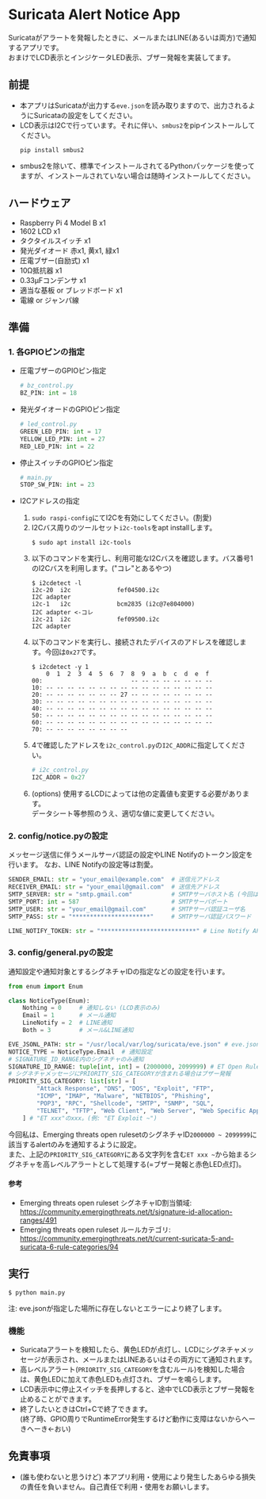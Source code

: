 # Suricata Alert Notice App

Suricataがアラートを発報したときに、メールまたはLINE(あるいは両方)で通知するアプリです。\
おまけでLCD表示とインジケータLED表示、ブザー発報を実装してます。

## 前提
- 本アプリはSuricataが出力する`eve.json`を読み取りますので、出力されるようにSuricataの設定をしてください。
- LCD表示はI2Cで行っています。それに伴い、`smbus2`をpipインストールしてください。
  ```
  pip install smbus2
  ```
- smbus2を除いて、標準でインストールされてるPythonパッケージを使ってますが、インストールされていない場合は随時インストールしてください。

## ハードウェア
- Raspberry Pi 4 Model B x1
- 1602 LCD x1
- タクタイルスイッチ x1
- 発光ダイオード 赤x1, 黄x1, 緑x1
- 圧電ブザー(自励式) x1
- 10Ω抵抗器 x1
- 0.33μFコンデンサ x1
- 適当な基板 or ブレッドボード x1
- 電線 or ジャンパ線

## 準備
### 1. 各GPIOピンの指定
- 圧電ブザーのGPIOピン指定
  ```python
  # bz_control.py
  BZ_PIN: int = 18
  ```

- 発光ダイオードのGPIOピン指定
  ```python
  # led_control.py
  GREEN_LED_PIN: int = 17
  YELLOW_LED_PIN: int = 27
  RED_LED_PIN: int = 22
  ```

- 停止スイッチのGPIOピン指定
  ```python
  # main.py
  STOP_SW_PIN: int = 23
  ```

- I2Cアドレスの指定
  1. `sudo raspi-config`にてI2Cを有効にしてください。(割愛)
  2. I2Cバス周りのツールセット`i2c-tools`をapt installします。
      ```
      $ sudo apt install i2c-tools
      ```
  3. 以下のコマンドを実行し、利用可能なI2Cバスを確認します。バス番号1のI2Cバスを利用します。("コレ"とあるやつ)
      ```
      $ i2cdetect -l
      i2c-20  i2c             fef04500.i2c                            I2C adapter
      i2c-1   i2c             bcm2835 (i2c@7e804000)                  I2C adapter <-コレ
      i2c-21  i2c             fef09500.i2c                            I2C adapter
      ```
  4. 以下のコマンドを実行し、接続されたデバイスのアドレスを確認します。今回は`0x27`です。
      ```
      $ i2cdetect -y 1
          0  1  2  3  4  5  6  7  8  9  a  b  c  d  e  f
      00:                         -- -- -- -- -- -- -- -- 
      10: -- -- -- -- -- -- -- -- -- -- -- -- -- -- -- -- 
      20: -- -- -- -- -- -- -- 27 -- -- -- -- -- -- -- -- 
      30: -- -- -- -- -- -- -- -- -- -- -- -- -- -- -- -- 
      40: -- -- -- -- -- -- -- -- -- -- -- -- -- -- -- -- 
      50: -- -- -- -- -- -- -- -- -- -- -- -- -- -- -- -- 
      60: -- -- -- -- -- -- -- -- -- -- -- -- -- -- -- -- 
      70: -- -- -- -- -- -- -- --                         
      ```
  5. 4で確認したアドレスを`i2c_control.py`の`I2C_ADDR`に指定してください。
      ```python
      # i2c_control.py
      I2C_ADDR = 0x27
      ```
  6. (options) 使用するLCDによっては他の定義値も変更する必要があります。\
  データシート等参照のうえ、適切な値に変更してください。

### 2. config/notice.pyの設定
メッセージ送信に伴うメールサーバ認証の設定やLINE Notifyのトークン設定を行います。
なお、LINE Notifyの設定等は割愛。
```python
SENDER_EMAIL: str = "your_email@example.com"  # 送信元アドレス
RECEIVER_EMAIL: str = "your_email@gmail.com"  # 送信先アドレス
SMTP_SERVER: str = "smtp.gmail.com"           # SMTPサーバホスト名 (今回はGmailを利用)
SMTP_PORT: int = 587                          # SMTPサーバポート
SMTP_USER: str = "your_email@gmail.com"       # SMTPサーバ認証ユーザ名
SMTP_PASS: str = "**********************"     # SMTPサーバ認証パスワード

LINE_NOTIFY_TOKEN: str = "***************************" # Line Notify API Access Token
```

### 3. config/general.pyの設定
通知設定や通知対象とするシグネチャIDの指定などの設定を行います。
```python
from enum import Enum

class NoticeType(Enum):
    Nothing = 0     # 通知しない (LCD表示のみ)
    Email = 1       # メール通知
    LineNotify = 2  # LINE通知
    Both = 3        # メール&LINE通知

EVE_JSONL_PATH: str = "/usr/local/var/log/suricata/eve.json" # eve.json配置場所
NOTICE_TYPE = NoticeType.Email  # 通知設定
# SIGNATURE_ID_RANGE内のシグネチャのみ通知
SIGNATURE_ID_RANGE: tuple[int, int] = (2000000, 2099999) # ET Open Rulesets
# シグネチャメッセージにPRIORITY_SIG_CATEGORYが含まれる場合はブザー発報
PRIORITY_SIG_CATEGORY: list[str] = [
        "Attack Response", "DNS", "DOS", "Exploit", "FTP", 
        "ICMP", "IMAP", "Malware", "NETBIOS", "Phishing", 
        "POP3", "RPC", "Shellcode", "SMTP", "SNMP", "SQL", 
        "TELNET", "TFTP", "Web Client", "Web Server", "Web Specific Apps", "WORM"
    ] # "ET xxx"のxxx。(例: "ET Exploit ~")
```
今回私は、Emerging threats open rulesetのシグネチャID`2000000 ~ 2099999`に該当するalertのみを通知するように設定。\
また、上記の`PRIORITY_SIG_CATEGORY`にある文字列を含む`ET xxx ~`から始まるシグネチャを高レベルアラートとして処理する(=ブザー発報と赤色LED点灯)。

#### 参考
- Emerging threats open ruleset シグネチャID割当領域: https://community.emergingthreats.net/t/signature-id-allocation-ranges/491
- Emerging threats open ruleset ルールカテゴリ: https://community.emergingthreats.net/t/current-suricata-5-and-suricata-6-rule-categories/94

## 実行
```
$ python main.py
```
注: eve.jsonが指定した場所に存在しないとエラーにより終了します。

### 機能
- Suricataアラートを検知したら、黄色LEDが点灯し、LCDにシグネチャメッセージが表示され、メールまたはLINEあるいはその両方にて通知されます。
- 高レベルアラート(`PRIORITY_SIG_CATEGORY`を含むルール)を検知した場合は、黄色LEDに加えて赤色LEDも点灯され、ブザーを鳴らします。
- LCD表示中に停止スイッチを長押しすると、途中でLCD表示とブザー発報を止めることができます。
- 終了したいときはCtrl+Cで終了できます。\
  (終了時、GPIO周りでRuntimeError発生するけど動作に支障はないからへーきへーき←おい)


## 免責事項
- (誰も使わないと思うけど) 本アプリ利用・使用により発生したあらゆる損失の責任を負いません。自己責任で利用・使用をお願いします。